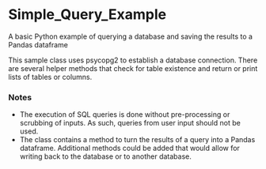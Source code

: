 # Simple_Query_Example
A basic Python example of querying a database and saving the results to a Pandas dataframe

This sample class uses psycopg2 to establish a database connection.  There are several
helper methods that check for table existence and return or print lists of tables or columns.

### Notes

+ The execution of SQL queries is done without pre-processing or scrubbing of inputs.  As such, queries from user input should not be used.
+ The class contains a method to turn the results of a query into a Pandas dataframe.  Additional methods could be added that would allow for writing back to the database or to another database.
